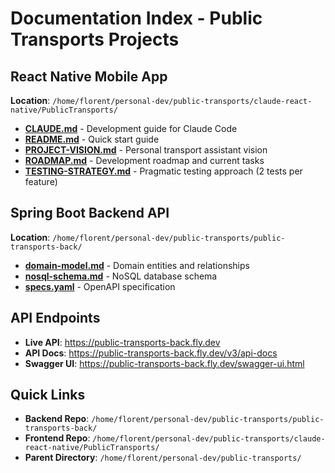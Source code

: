 # Documentation Index - Public Transports Projects

## React Native Mobile App

**Location**: `/home/florent/personal-dev/public-transports/claude-react-native/PublicTransports/`

- **[CLAUDE.md](./CLAUDE.md)** - Development guide for Claude Code
- **[README.md](./README.md)** - Quick start guide
- **[PROJECT-VISION.md](./PROJECT-VISION.md)** - Personal transport assistant vision
- **[ROADMAP.md](./ROADMAP.md)** - Development roadmap and current tasks
- **[TESTING-STRATEGY.md](./TESTING-STRATEGY.md)** - Pragmatic testing approach (2 tests per feature)

## Spring Boot Backend API

**Location**: `/home/florent/personal-dev/public-transports/public-transports-back/`

- **[domain-model.md](../../../public-transports-back/docs/domain-model.md)** - Domain entities and relationships
- **[nosql-schema.md](../../../public-transports-back/docs/nosql-schema.md)** - NoSQL database schema
- **[specs.yaml](../../../public-transports-back/adapter-rest/src/main/resources/specs.yaml)** - OpenAPI specification

## API Endpoints

- **Live API**: https://public-transports-back.fly.dev
- **API Docs**: https://public-transports-back.fly.dev/v3/api-docs
- **Swagger UI**: https://public-transports-back.fly.dev/swagger-ui.html

## Quick Links

- **Backend Repo**: `/home/florent/personal-dev/public-transports/public-transports-back/`
- **Frontend Repo**: `/home/florent/personal-dev/public-transports/claude-react-native/PublicTransports/`
- **Parent Directory**: `/home/florent/personal-dev/public-transports/`
